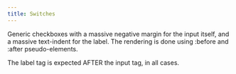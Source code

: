 ```yaml
---
title: Switches
---
```


Generic checkboxes with a massive negative margin for the input itself, and a massive text-indent for the label. The rendering is done using :before and :after pseudo-elements.

The label tag is expected AFTER the input tag, in all cases.
